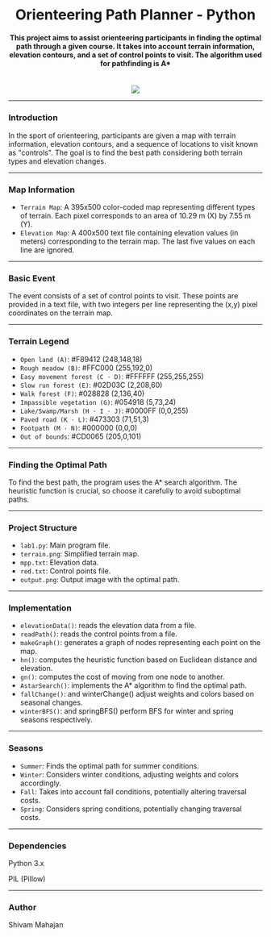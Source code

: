 <h1 align="center">Orienteering Path Planner - Python</h1>
<div align="center">
     <h4 align="center">This project aims to assist orienteering participants in finding the optimal path through a given course.
        It takes into account terrain information, elevation contours, and a set of control points to visit. The algorithm used for pathfinding is A*
     </h4><br/>
     <img src="https://img.shields.io/badge/Python-FFD43B?style=for-the-badge&logo=python&logoColor=blue"/>
</div>

-----------------------------------------

### Introduction
In the sport of orienteering, participants are given a map with terrain information, elevation contours, and a sequence of locations to visit known as "controls".
The goal is to find the best path considering both terrain types and elevation changes.

-----------------------------------------

### Map Information
* `Terrain Map`: A 395x500 color-coded map representing different types of terrain. Each pixel corresponds to an area of 10.29 m (X) by 7.55 m (Y).
* `Elevation Map`: A 400x500 text file containing elevation values (in meters) corresponding to the terrain map. The last five values on each line are ignored.

-----------------------------------------

### Basic Event
The event consists of a set of control points to visit. These points are provided in a text file, with two integers per line representing the (x,y) pixel coordinates on the terrain map.

-----------------------------------------

### Terrain Legend

* `Open land (A)`: #F89412 (248,148,18)
* `Rough meadow (B)`: #FFC000 (255,192,0)
* `Easy movement forest (C · D)`: #FFFFFF (255,255,255)
* `Slow run forest (E)`: #02D03C (2,208,60)
* `Walk forest (F)`: #028828 (2,136,40)
* `Impassible vegetation (G)`: #054918 (5,73,24)
* `Lake/Swamp/Marsh (H · I · J)`: #0000FF (0,0,255)
* `Paved road (K · L)`: #473303 (71,51,3)
* `Footpath (M · N)`: #000000 (0,0,0)
* `Out of bounds`: #CD0065 (205,0,101)

-----------------------------------------

### Finding the Optimal Path
To find the best path, the program uses the A* search algorithm. The heuristic function is crucial, so choose it carefully to avoid suboptimal paths.

-----------------------------------------

### Project Structure

* `lab1.py`: Main program file.
* `terrain.png`: Simplified terrain map.
* `mpp.txt`: Elevation data.
* `red.txt`: Control points file.
* `output.png`: Output image with the optimal path.

-----------------------------------------

### Implementation

* `elevationData()`: reads the elevation data from a file.
* `readPath()`: reads the control points from a file.
* `makeGraph()`: generates a graph of nodes representing each point on the map.
* `hn()`: computes the heuristic function based on Euclidean distance and elevation.
* `gn()`: computes the cost of moving from one node to another.
* `AstarSearch()`: implements the A* algorithm to find the optimal path.
* `fallChange()`: and winterChange() adjust weights and colors based on seasonal changes.
* `winterBFS()`: and springBFS() perform BFS for winter and spring seasons respectively.

-----------------------------------------

### Seasons
* `Summer`: Finds the optimal path for summer conditions.
* `Winter`: Considers winter conditions, adjusting weights and colors accordingly.
* `Fall`: Takes into account fall conditions, potentially altering traversal costs.
* `Spring`: Considers spring conditions, potentially changing traversal costs.

-----------------------------------------

### Dependencies

Python 3.x

PIL (Pillow)

-----------------------------------------

### Author
Shivam Mahajan
